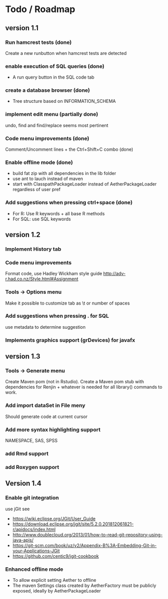 # Todo / Roadmap

## version 1.1
### Run hamcrest tests (done)
Create a new runbutton when hamcrest tests are detected
 
### enable execution of SQL queries  (done)
- A run query button in the SQL code tab

### create a database browser (done)
- Tree structure based on INFORMATION_SCHEMA
    
### implement edit menu (partially done)
undo, find and find/replace seems most pertinent

### Code menu improvements (done)
Comment/Uncomment lines + the Ctrl+Shift+C combo (done)

### Enable offline mode (done)
- build fat zip with all dependencies in the lib folder
- use ant to lauch instead of maven
- start with ClasspathPackageLoader instead of AetherPackageLoader regardless of user pref

### Add suggestions when pressing ctrl+space  (done)
- For R: Use R keywords + all base R methods
- For SQL: use SQL keywords

## version 1.2

### Implement History tab

### Code menu improvements
Format code, use Hadley Wickham style guide http://adv-r.had.co.nz/Style.html#Assignment

### Tools -> Options menu
Make it possible to customize tab as \t or number of spaces

### Add suggestions when pressing . for SQL
use metadata to determine suggestion 

### Implements graphics support (grDevices) for javafx

## version 1.3

### Tools -> Generate menu
Create Maven pom (not in Rstudio). Create a Maven pom stub with dependencies for 
Renjin + whatever is needed for all library() commands to work.

### Add import dataSet in File meny
Should generate code at current cursor

### Add more syntax highlighting support
NAMESPACE, SAS, SPSS

### add Rmd support

### add Roxygen support

## Version 1.4
### Enable git integration
use jGit see 
- https://wiki.eclipse.org/JGit/User_Guide
- https://download.eclipse.org/jgit/site/5.2.0.201812061821-r/apidocs/index.html
- http://www.doublecloud.org/2013/01/how-to-read-git-repository-using-java-apis/
- https://git-scm.com/book/uz/v2/Appendix-B%3A-Embedding-Git-in-your-Applications-JGit
- https://github.com/centic9/jgit-cookbook

### Enhanced offline mode
- To allow explicit setting Aether to offline
- The maven Settings class created by AetherFactory must be publicly exposed,
ideally by AetherPackageLoader  